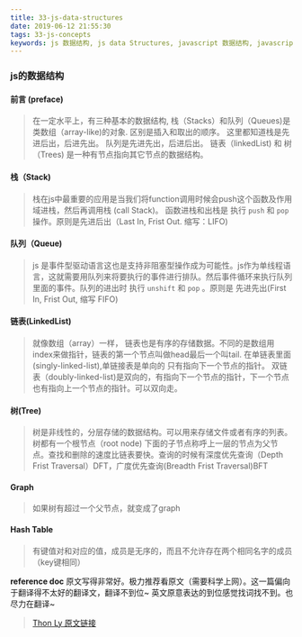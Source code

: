 ```yaml
---
title: 33-js-data-structures
date: 2019-06-12 21:55:30
tags: 33-js-concepts
keywords: js 数据结构, js data Structures, javascript 数据结构, javascript Data Structures, js最全的数据结构讲解.
---
```

### js的数据结构
#### 前言 (preface)
> 在一定水平上，有三种基本的数据结构, 栈（Stacks）和队列（Queues)是类数组（array-like)的对象. 区别是插入和取出的顺序。 这里都知道栈是先进后出，后进先出。 队列是先进先出，后进后出。
> 链表（linkedList) 和 树（Trees) 是一种有节点指向其它节点的数据结构。

#### 栈（Stack)
> 栈在js中最重要的应用是当我们将function调用时候会push这个函数及作用域进栈，然后再调用栈 (call Stack)。 函数进栈和出栈是 执行 `push` 和 `pop` 操作。原则是先进后出（Last In, Frist Out. 缩写：LIFO)

#### 队列（Queue)
> js 是事件型驱动语言这也是支持非阻塞型操作成为可能性。js作为单线程语言，这就需要用队列来将要执行的事件进行排队。然后事件循环来执行队列里面的事件。队列的进出时 执行 `unshift` 和 `pop` 。原则是 先进先出(First In, Frist Out, 缩写 FIFO)

#### 链表(LinkedList)
> 就像数组（array）一样， 链表也是有序的存储数据。不同的是数组用index来做指针，链表的第一个节点叫做head最后一个叫tail. 在单链表里面(singly-linked-list),单链接表是单向的 只有指向下一个节点的指针。 双链表（doubly-linked-list)是双向的，有指向下一个节点的指针，下一个节点也有指向上一个节点的指针。可以双向走。

#### 树(Tree)
> 树是非线性的，分层存储的数据结构。可以用来存储文件或者有序的列表。树都有一个根节点（root node) 下面的子节点称呼上一层的节点为父节点。查找和删除的速度比链表要快。查询的时候有深度优先查询（Depth Frist Traversal）DFT，广度优先查询(Breadth Frist Traversal)BFT

#### Graph
> 如果树有超过一个父节点，就变成了graph

#### Hash Table
> 有键值对和对应的值，成员是无序的，而且不允许存在两个相同名字的成员（key键相同）

**reference doc**
原文写得非常好。极力推荐看原文（需要科学上网）。这一篇偏向于翻译得不太好的翻译文，翻译不到位~ 英文原意表达的到位感觉找词找不到。也尽力在翻译~ 
> [Thon Ly 原文链接](https://medium.com/siliconwat/data-structures-in-javascript-1b9aed0ea17c)
